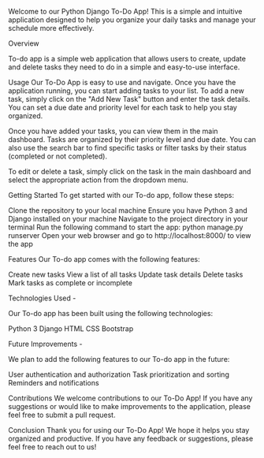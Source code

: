 
Welcome to our Python Django To-Do App! This is a simple and intuitive application designed to help you organize your daily tasks and manage your schedule more effectively.


Overview

To-do app is a simple web application that allows users to create, update and delete tasks they need to do in a simple and easy-to-use interface.

Usage
Our To-Do App is easy to use and navigate. Once you have the application running, you can start adding tasks to your list. To add a new task, simply click on the "Add New Task" button and enter the task details. You can set a due date and priority level for each task to help you stay organized.

Once you have added your tasks, you can view them in the main dashboard. Tasks are organized by their priority level and due date. You can also use the search bar to find specific tasks or filter tasks by their status (completed or not completed).

To edit or delete a task, simply click on the task in the main dashboard and select the appropriate action from the dropdown menu.

Getting Started
To get started with our To-do app, follow these steps:

Clone the repository to your local machine
Ensure you have Python 3 and Django installed on your machine
Navigate to the project directory in your terminal
Run the following command to start the app: python manage.py runserver
Open your web browser and go to http://localhost:8000/ to view the app


Features
Our To-do app comes with the following features:

Create new tasks
View a list of all tasks
Update task details
Delete tasks
Mark tasks as complete or incomplete


Technologies Used -

Our To-do app has been built using the following technologies:

Python 3
Django
HTML
CSS
Bootstrap

Future Improvements -

We plan to add the following features to our To-do app in the future:

User authentication and authorization
Task prioritization and sorting
Reminders and notifications


Contributions
We welcome contributions to our To-Do App! If you have any suggestions or would like to make improvements to the application, please feel free to submit a pull request.

Conclusion
Thank you for using our To-Do App! We hope it helps you stay organized and productive. If you have any feedback or suggestions, please feel free to reach out to us!
